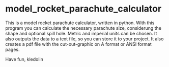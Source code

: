 # model_rocket_parachute_calculator

This is a model rocket parachute calculator, written in python.
With this program you can calculate the necessary parachute size, considerung the shape and optional spill hole.
Metric and imperial units can be chosen.
It also outputs the data to a text file, so you can store it to your project.
It also creates a pdf file with the cut-out-graphic on A format or ANSI format pages.

Have fun, kledolin
